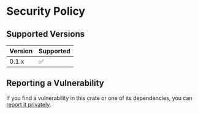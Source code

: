 # Security Policy

## Supported Versions

| Version | Supported          |
| ------- | ------------------ |
| 0.1.x   | :white_check_mark: |

## Reporting a Vulnerability

If you find a vulnerability in this crate or one of its dependencies, you can [report it privately](https://github.com/clechasseur/aoc_leaderbot/security/advisories/new).
